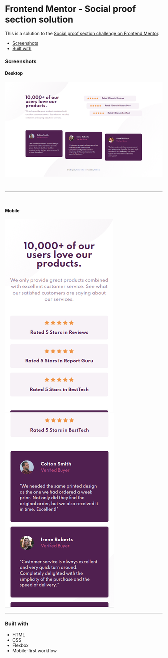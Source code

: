 # Frontend Mentor - Social proof section solution

This is a solution to the [Social proof section challenge on Frontend Mentor](https://www.frontendmentor.io/challenges/social-proof-section-6e0qTv_bA).

  - [Screenshots](#screenshots)
  - [Built with](#built-with)

### Screenshots

#### Desktop

![desktop](./images/desktopScreenshot.png)

<br />

***

<br />

#### Mobile

![mobile](./images/mobileScreenshot1.png)
![mobile](./images/mobileScreenshot2.png)

***

### Built with

- HTML
- CSS
- Flexbox
- Mobile-first workflow
